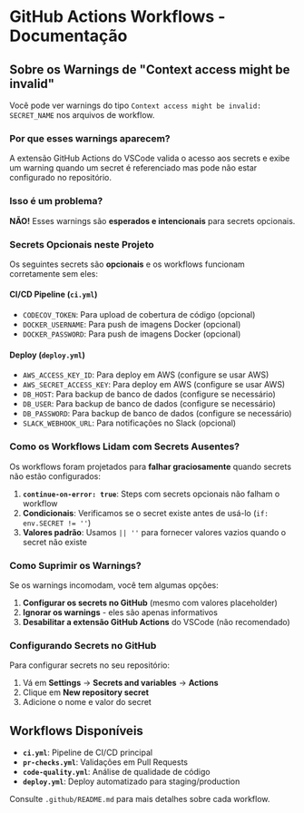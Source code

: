 # GitHub Actions Workflows - Documentação

## Sobre os Warnings de "Context access might be invalid"

Você pode ver warnings do tipo `Context access might be invalid: SECRET_NAME` nos arquivos de workflow.

### Por que esses warnings aparecem?

A extensão GitHub Actions do VSCode valida o acesso aos secrets e exibe um warning quando um secret é referenciado mas pode não estar configurado no repositório.

### Isso é um problema?

**NÃO!** Esses warnings são **esperados e intencionais** para secrets opcionais.

### Secrets Opcionais neste Projeto

Os seguintes secrets são **opcionais** e os workflows funcionam corretamente sem eles:

#### CI/CD Pipeline (`ci.yml`)
- `CODECOV_TOKEN`: Para upload de cobertura de código (opcional)
- `DOCKER_USERNAME`: Para push de imagens Docker (opcional)
- `DOCKER_PASSWORD`: Para push de imagens Docker (opcional)

#### Deploy (`deploy.yml`)
- `AWS_ACCESS_KEY_ID`: Para deploy em AWS (configure se usar AWS)
- `AWS_SECRET_ACCESS_KEY`: Para deploy em AWS (configure se usar AWS)
- `DB_HOST`: Para backup de banco de dados (configure se necessário)
- `DB_USER`: Para backup de banco de dados (configure se necessário)
- `DB_PASSWORD`: Para backup de banco de dados (configure se necessário)
- `SLACK_WEBHOOK_URL`: Para notificações no Slack (opcional)

### Como os Workflows Lidam com Secrets Ausentes?

Os workflows foram projetados para **falhar graciosamente** quando secrets não estão configurados:

1. **`continue-on-error: true`**: Steps com secrets opcionais não falham o workflow
2. **Condicionais**: Verificamos se o secret existe antes de usá-lo (`if: env.SECRET != ''`)
3. **Valores padrão**: Usamos `|| ''` para fornecer valores vazios quando o secret não existe

### Como Suprimir os Warnings?

Se os warnings incomodam, você tem algumas opções:

1. **Configurar os secrets no GitHub** (mesmo com valores placeholder)
2. **Ignorar os warnings** - eles são apenas informativos
3. **Desabilitar a extensão GitHub Actions** do VSCode (não recomendado)

### Configurando Secrets no GitHub

Para configurar secrets no seu repositório:

1. Vá em **Settings** → **Secrets and variables** → **Actions**
2. Clique em **New repository secret**
3. Adicione o nome e valor do secret

## Workflows Disponíveis

- **`ci.yml`**: Pipeline de CI/CD principal
- **`pr-checks.yml`**: Validações em Pull Requests
- **`code-quality.yml`**: Análise de qualidade de código
- **`deploy.yml`**: Deploy automatizado para staging/production

Consulte `.github/README.md` para mais detalhes sobre cada workflow.
